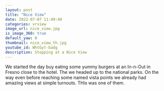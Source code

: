 ```yaml
---
layout: post
title: "Nice View"
date: 2022-07-07 11:49:49
categories: vrview
image_url: nice_view.jpg
is_image_360: true
default_yaw: 0
thumbnail: nice_view_th.jpg
youtube_id: WhtGyt-badg
description: Stopping at a Nice View
---
```

We started the day buy eating some yummy burgers at an In-n-Out in Fresno close to the hotel. The we headed up to the national parks. On the way even before reaching some named vista points we already had amazing views at simple turnouts. THis was one of them.
